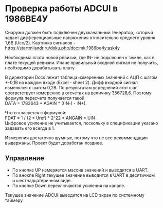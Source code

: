 ﻿# Проверка работы ADCUI в 1986ВЕ4У

Снаружи должен быть подключен двухканальный генератор, который задает дифференциальные напряжения относительно среднего уровня 1,6В (Ucc/2).
Картинка сигналов - https://startmilandr.ru/doku.php/doc:mk:1986be4y:ask4y

Необходима плата новой ревизии, где IN- не подключен к земле, как в плате текущей ревизии. Иначе правильный входной сигнал не получить, необходимо дорабатывать плату.

В директории Docs лежит таблица измеренных значений с АЦП с шагом +-0,1В на каждом входе (Excel - sheet 2). Дифф входной сигнал изменялся с шагом 
0,2В. По результатам усреднений этот шаг соответствует измерению в отсчетах на величину 356728,6. Поэтому формула пересчета получается такой:  
DATA = 1783643 * AGAIN * ((IN-) - IN+). 

Что согласуется с формулой:  
FDAT = 1 / (2 * Uref) * 2^22 * ANGAIN * UIN  
Цифровое усиление не учитывается, поскольку в спецификации указано задавать его всегда в 1.

Измерения достаточно шумные, потому что не все рекоммендации выдержаны. Проект будет доработан позднее.


## Управление
  * По кнопке UP измеряется массив значений и выводится в UART.
  * По внокпе Right текущее значение выводится в UART в десятичном и шестнадцатеричном виде.
  * По кнопке Down переключаются усиления на канале.

Текущее значение ADCUI выводится на LCD экран по системному таймеру. 
